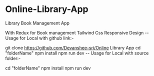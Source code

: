 # Online-Library-App
Library Book Management App

With Redux for Book management
Tailwind Css
Responsive Design
-- Usage for Local with github link:-

git clone https://github.com/Devanshee-sri/Online Library App
cd "folderName"
npm install
npm run dev
-- Usage for Local with source folder:-

cd "folderName"
npm install
npm run dev

